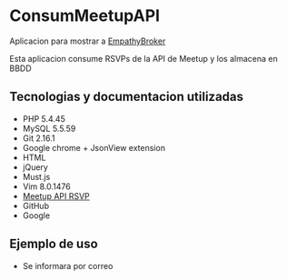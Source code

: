 # ConsumMeetupAPI

Aplicacion para mostrar a [EmpathyBroker](https://www.empathybroker.com/)

Esta aplicacion consume RSVPs de la API de Meetup y los almacena en BBDD

Tecnologias y documentacion utilizadas
--------------------------------------

+ PHP 5.4.45
+ MySQL 5.5.59
+ Git 2.16.1
+ Google chrome + JsonView extension
+ HTML
+ jQuery
+ Must.js
+ Vim 8.0.1476
+ [Meetup API RSVP](https://www.meetup.com/es-ES/meetup_api/docs/stream/2/rsvps/?uri=%2Fmeetup_api%2Fdocs%2Fstream%2F2%2Frsvps%2F)
+ GitHub
+ Google


Ejemplo de uso
--------------

+ Se informara por correo
